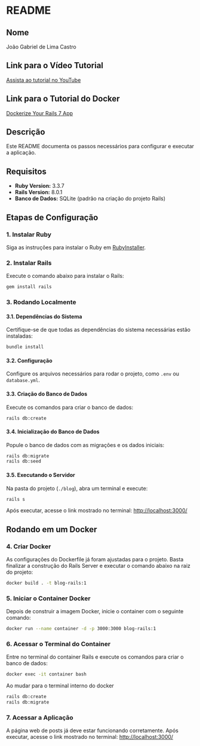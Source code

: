 # README

## Nome
João Gabriel de Lima Castro

## Link para o Vídeo Tutorial
[Assista ao tutorial no YouTube](https://www.youtube.com/watch?v=X_Hw9P1iZfQ)

## Link para o Tutorial do Docker
[Dockerize Your Rails 7 App](https://medium.com/simform-engineering/dockerize-your-rails-7-app-3223cc851129)

## Descrição
Este README documenta os passos necessários para configurar e executar a aplicação.

## Requisitos
- **Ruby Version:** 3.3.7  
- **Rails Version:** 8.0.1
- **Banco de Dados:** SQLite (padrão na criação do projeto Rails)

## Etapas de Configuração

### 1. Instalar Ruby
Siga as instruções para instalar o Ruby em [RubyInstaller](https://rubyinstaller.org/).

### 2. Instalar Rails
Execute o comando abaixo para instalar o Rails:

```bash
gem install rails
```

### 3. Rodando Localmente

#### 3.1. Dependências do Sistema
Certifique-se de que todas as dependências do sistema necessárias estão instaladas:

```bash
bundle install
```

#### 3.2. Configuração
Configure os arquivos necessários para rodar o projeto, como `.env` ou `database.yml`.

#### 3.3. Criação do Banco de Dados
Execute os comandos para criar o banco de dados:

```bash
rails db:create
```

#### 3.4. Inicialização do Banco de Dados
Popule o banco de dados com as migrações e os dados iniciais:

```bash
rails db:migrate
rails db:seed
```

#### 3.5. Executando o Servidor
Na pasta do projeto (`./blog`), abra um terminal e execute:

```bash
rails s
```

Após executar, acesse o link mostrado no terminal: [http://localhost:3000/](http://localhost:3000/)

## Rodando em um Docker

### 4. Criar Docker
As configurações do Dockerfile já foram ajustadas para o projeto. Basta finalizar a construção do Rails Server e executar o comando abaixo na raiz do projeto:

```bash
docker build . -t blog-rails:1
```

### 5. Iniciar o Container Docker
Depois de construir a imagem Docker, inicie o container com o seguinte comando:

```bash
docker run --name container -d -p 3000:3000 blog-rails:1
```

### 6. Acessar o Terminal do Container
Entre no terminal do container Rails e execute os comandos para criar o banco de dados:

```bash
docker exec -it container bash
```
Ao mudar para o terminal interno do docker
```bash
rails db:create
rails db:migrate
```

### 7. Acessar a Aplicação
A página web de posts já deve estar funcionando corretamente. Após executar, acesse o link mostrado no terminal: [http://localhost:3000/](http://localhost:3000/)
